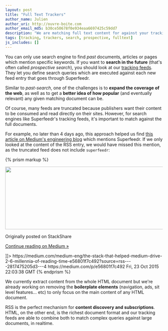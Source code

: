 ```yaml
---
layout: post
title: "Full Text Trackers"
author_name: Julien
author_uri: http://ouvre-boite.com
author_email_md5: b30ce50678f0e934eaa6697425c59dd7
description: "We are matching full text content for against your tracking queries. This helps us find new content even in truncated RSS feeds."
tags: [tracking, trackers, search, prospective, fulltext]
js_includes: []
---
```


You can only use search engine to find *past* documents, articles or pages which mention specific keywords. If you want to **search in the future** (that's often called *prospective search*), you should look at our [tracking feeds](/tracking-feeds/). They let you define search queries which are executed against each new feed entry that goes through Superfeedr.

Similar to *past-search*, one of the challenges is to **expand the coverage of the web**, as well as to get a **better idea of how popular** (and eventually relevant) any given matching document can be.

Of course, many feeds are truncated because publishers want their content to be consumed and read directly on their sites. However, for search engines like Superfeedr's tracking feeds, it's important to match against the full documents.

For example, no later than 4 days ago, this approach helped us find [this article on Medium's engineering blog](https://medium.com/medium-eng/the-stack-that-helped-medium-drive-2-6-millennia-of-reading-time-e56801f7c492) which mentions Superfeedr. If we only looked at the content of the RSS entry, we would have missed this mention, as the truncated feed does not include `superfeedr`:

{% prism markup %}
<item>
  <title><![CDATA[The Stack That Helped Medium Drive 2.6 Millennia of Reading Time]]></title>
  <description><![CDATA[<div class="medium-feed-item"><p class="medium-feed-image"><a href="https://medium.com/medium-eng/the-stack-that-helped-medium-drive-2-6-millennia-of-reading-time-e56801f7c492?source=rss----2817475205d3---4"><img src="https://d262ilb51hltx0.cloudfront.net/fit/c/600/200/1*-idr0gCmklKx3cxRRXkk4A.jpeg" width="600" height="200"></a></p><p class="medium-feed-snippet">Originally posted on StackShare</p><p class="medium-feed-link"><a href="https://medium.com/medium-eng/the-stack-that-helped-medium-drive-2-6-millennia-of-reading-time-e56801f7c492?source=rss----2817475205d3---4">Continue reading on Medium »</a></p></div>]]></description>
  <link>https://medium.com/medium-eng/the-stack-that-helped-medium-drive-2-6-millennia-of-reading-time-e56801f7c492?source=rss----2817475205d3---4</link>
  <guid isPermaLink="false">https://medium.com/p/e56801f7c492</guid>
  <dc:creator><![CDATA[Dan Pupius]]></dc:creator>
  <pubDate>Fri, 23 Oct 2015 22:03:38 GMT</pubDate>
</item>
{% endprism %}

We currently extract content from the whole HTML document but we're already working on removing the **boilerplate elements** (navigation, ads, sit level features... etc) to only focus on the main content of any HTML document.

RSS is the perfect mechanism for **content discovery and subscriptions**. HTML, on the other end, is the richest document format and our tracking feeds are able to combine both to match complex queries against large documents, in realtime.

